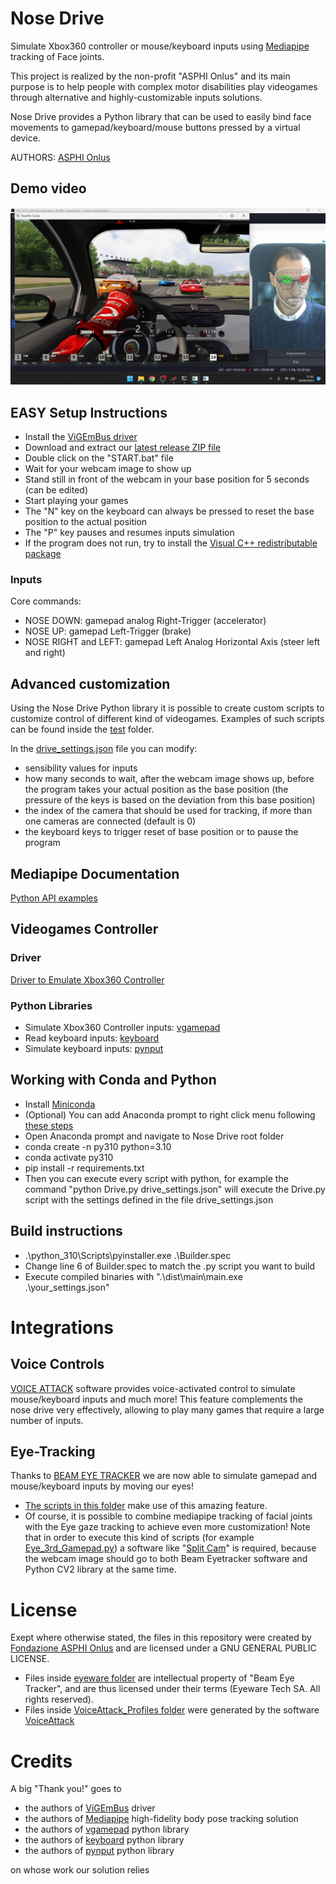 # Nose Drive #
Simulate Xbox360 controller or mouse/keyboard inputs using [Mediapipe](https://developers.google.com/mediapipe/solutions/guide) tracking of Face joints.

This project is realized by the non-profit "ASPHI Onlus" and its main purpose is to help people with complex motor disabilities play videogames through alternative and highly-customizable inputs solutions.

Nose Drive provides a Python library that can be used to easily bind face movements to gamepad/keyboard/mouse buttons pressed by a virtual device.

AUTHORS: [ASPHI Onlus](https://asphi.it/games)

## Demo video ##
[![YouTube sample video](Images/Nose_Drive.png)](https://youtube.com/playlist?list=PLFr79ayA5ASsFJidifoh-_BYXApgLFIkx&si=cHLuuedKiLudvU_A)

## EASY Setup Instructions ##
* Install the [ViGEmBus driver](https://github.com/ViGEm/ViGEmBus/releases)
* Download and extract our [latest release ZIP file](https://github.com/Fondazione-ASPHI/Nose-Drive/releases)
* Double click on the "START.bat" file
* Wait for your webcam image to show up
* Stand still in front of the webcam in your base position for 5 seconds (can be edited)
* Start playing your games
* The "N" key on the keyboard can always be pressed to reset the base position to the actual position
* The "P" key pauses and resumes inputs simulation
* If the program does not run, try to install the [Visual C++ redistributable package](https://learn.microsoft.com/it-it/cpp/windows/latest-supported-vc-redist?view=msvc-170#visual-studio-2015-2017-2019-and-2022)

### Inputs ###
Core commands:
* NOSE DOWN: gamepad analog Right-Trigger (accelerator)
* NOSE UP: gamepad Left-Trigger (brake)
* NOSE RIGHT and LEFT: gamepad Left Analog Horizontal Axis (steer left and right) 

## Advanced customization ##
Using the Nose Drive Python library it is possible to create custom scripts to customize control of different kind of videogames. Examples of such scripts can be found inside the [test](tests/) folder.

In the [drive_settings.json](https://github.com/Fondazione-ASPHI/Nose-Drive/blob/main/drive_settings.json) file you can modify:
* sensibility values for inputs
* how many seconds to wait, after the webcam image shows up, before the program takes your actual position as the base position (the pressure of the keys is based on the deviation from this base position)
* the index of the camera that should be used for tracking, if more than one cameras are connected (default is 0)
* the keyboard keys to trigger reset of base position or to pause the program

## Mediapipe Documentation ##
[Python API examples](https://developers.google.com/mediapipe/solutions/vision/face_landmarker/python)

## Videogames Controller ##
### Driver ###
[Driver to Emulate Xbox360 Controller](https://github.com/ViGEm/ViGEmBus/releases)
### Python Libraries ###
* Simulate Xbox360 Controller inputs: [vgamepad](https://pypi.org/project/vgamepad/)
* Read keyboard inputs: [keyboard](https://github.com/boppreh/keyboard#api)
* Simulate keyboard inputs: [pynput](https://pypi.org/project/pynput/)

## Working with Conda and Python ##
* Install [Miniconda](https://docs.anaconda.com/free/miniconda/index.html)
* (Optional) You can add Anaconda prompt to right click menu following [these steps](https://gist.github.com/jiewpeng/8ba446acf329b1801bf91db767d179ea)
* Open Anaconda prompt and navigate to Nose Drive root folder
* conda create -n py310 python=3.10
* conda activate py310
* pip install -r requirements.txt
* Then you can execute every script with python, for example the command "python Drive.py drive_settings.json" will execute the Drive.py script with the settings defined in the file drive_settings.json

## Build instructions ##
* .\python_310\Scripts\pyinstaller.exe .\Builder.spec
* Change line 6 of Builder.spec to match the .py script you want to build
* Execute compiled binaries with ".\dist\main\main.exe .\your_settings.json"

# Integrations #

## Voice Controls ##
[VOICE ATTACK](https://voiceattack.com/) software provides voice-activated control to simulate mouse/keyboard inputs and much more! This feature complements the nose drive very effectively, allowing to play many games that require a large number of inputs.

## Eye-Tracking ##
Thanks to [BEAM EYE TRACKER](https://beam.eyeware.tech/) we are now able to simulate gamepad and mouse/keyboard inputs by moving our eyes!
* [The scripts in this folder](Beam_Eyetracker_Scripts) make use of this amazing feature.
* Of course, it is possible to combine mediapipe tracking of facial joints with the Eye gaze tracking to achieve even more customization! Note that in order to execute this kind of scripts (for example [Eye_3rd_Gamepad.py](Beam_Eyetracker_Scripts/Eye_3rd_Gamepad.py)) a software like "[Split Cam](https://splitcam.com/)" is required, because the webcam image should go to both Beam Eyetracker software and Python CV2 library at the same time.

# License #
Exept where otherwise stated, the files in this repository were created by [Fondazione ASPHI Onlus](https://asphi.it/) and are licensed under a GNU GENERAL PUBLIC LICENSE.
* Files inside [eyeware folder](Beam_Eyetracker_Scripts/eyeware) are intellectual property of "Beam Eye Tracker", and are thus licensed under their terms (Eyeware Tech SA. All rights reserved).
* Files inside [VoiceAttack_Profiles folder](VoiceAttack_Profiles) were generated by the software [VoiceAttack](https://voiceattack.com/)

# Credits #
A big "Thank you!" goes to
* the authors of [ViGEmBus](https://github.com/ViGEm/ViGEmBus) driver
* the authors of [Mediapipe](https://developers.google.com/mediapipe/) high-fidelity body pose tracking solution
* the authors of [vgamepad](https://pypi.org/project/vgamepad/) python library
* the authors of [keyboard](https://github.com/boppreh/keyboard) python library
* the authors of [pynput](https://pypi.org/project/pynput/) python library

on whose work our solution relies
